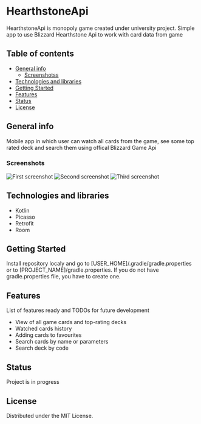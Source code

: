 #   HearthstoneApi
 HearthstoneApi is monopoly game created under university project. Simple app to use Blizzard Hearthstone Api to work with card data from game

## Table of contents
* [General info](#general-info)
    * [Screenshotss](#screenshots)
* [Technologies and libraries](#technologies-and-libraries)
* [Getting Started](#getting-started)
* [Features](#features)
* [Status](#status)
* [License](#license)

## General info
Mobile app in which user can watch all cards from the game, see some top rated deck and search them using offical Blizzard Game Api

### Screenshots
<img src="/screenshots/Cards.png" alt="First screenshot"> <img src="/screenshots/CardView.png" alt="Second screenshot">
<img src="/screenshots/Searching.png" alt="Third screenshot">

## Technologies and libraries
* Kotlin
* Picasso
* Retrofit
* Room

## Getting Started
Install repository localy and go to [USER_HOME]/.gradle/gradle.properties or to [PROJECT_NAME]/gradle.properties. 
If you do not have gradle.properties file, you have to create one.

## Features
List of features ready and TODOs for future development
* View of all game cards and top-rating decks
* Watched cards history
* Adding cards to favourites
* Search cards by name or parameters
* Search deck by code

## Status
Project is in progress

## License
Distributed under the MIT License.
